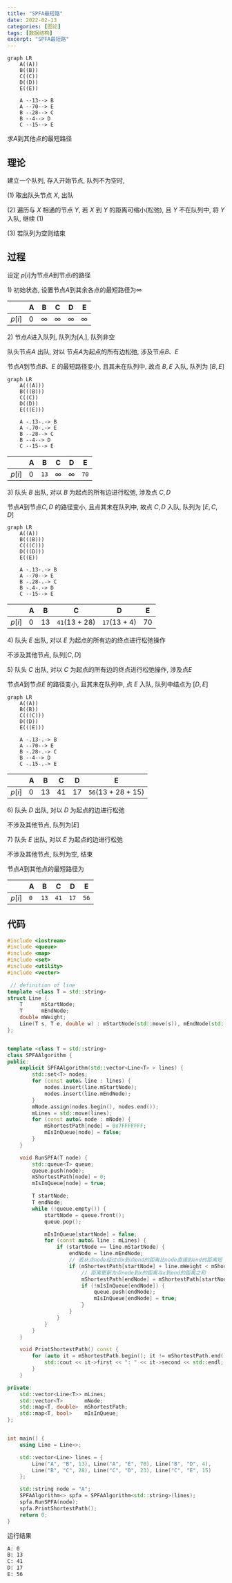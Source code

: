 ```yaml
---
title: "SPFA最短路"
date: 2022-02-13
categories: [图论]
tags: [数据结构]
excerpt: "SPFA最短路"
---
```


```mermaid
graph LR
    A((A))
    B((B))
    C((C))
    D((D))
    E((E))

    A --13--> B
    A --70--> E
    B --28--> C
    B --4--> D
    C --15--> E
```

求$A$到其他点的最短路径

## 理论

建立一个队列, 存入开始节点, 队列不为空时, 

$(1)$ 取出队头节点 $X$, 出队

$(2)$ 遍历与 $X$ 相通的节点 $Y$, 若 $X$ 到 $Y$ 的距离可缩小(松弛), 且 $Y$ 不在队列中, 将 $Y$ 入队, 继续 $(1)$

$(3)$ 若队列为空则结束

## 过程

设定 $p[i]$为节点$A$到节点$i$的路径

$1)$ 初始状态, 设置节点$A$到其余各点的最短路径为$∞$

|        | A   | B   | C   | D   | E   |
| ------ | --- | --- | --- | --- | --- |
| $p[i]$ | $0$ | $∞$ | $∞$ | $∞$ | $∞$ |

$2)$ 节点$A$进入队列, 队列为$[A,]$, 队列非空

队头节点$A$ 出队, 对以 节点$A$为起点的所有边松弛, 涉及节点$B、E$

节点$A$到节点$B、E$ 的最短路径变小, 且其未在队列中, 故点 $B, E$ 入队, 队列为 $[B, E]$

```mermaid
graph LR
    A(((A)))
    B(((B)))
    C((C))
    D((D))
    E(((E)))

    A -.13-.-> B
    A -.70-.-> E
    B --28--> C
    B --4--> D
    C --15--> E
```

|        | A   | B    | C   | D   | E    |
| ------ | --- | ---- | --- | --- | ---- |
| $p[i]$ | $0$ | `13` | $∞$ | $∞$ | `70` |


$3)$ 队头 $B$ 出队, 对以 $B$ 为起点的所有边进行松弛, 涉及点 $C, D$

节点$A$到节点$C, D$ 的路径变小, 且点其未在队列中, 故点 $C, D$ 入队, 队列为 $[E, C, D]$

```mermaid
graph LR
    A((A))
    B(((B)))
    C(((C)))
    D(((D)))
    E((E))

    A -.13-.-> B
    A --70--> E
    B -.28-.-> C
    B -.4-.-> D
    C --15--> E
```

|        | A   | B    | C    | D      | E            |
| ------ | --- | ---- | ---- | ------ | ------------ |
| $p[i]$ | $0$ | $13$ | `41`(13 + 28) | `17`(13 + 4) | $70$ |

$4)$ 队头 $E$ 出队, 对以 $E$ 为起点的所有边的终点进行松弛操作

不涉及其他节点, 队列$[C, D]$

$5)$ 队头 $C$ 出队, 对以 $C$ 为起点的所有边的终点进行松弛操作, 涉及点$E$

节点$A$到节点$E$ 的路径变小, 且其未在队列中, 点 $E$ 入队, 队列中结点为 $[D, E]$

```mermaid
graph LR
    A((A))
    B((B))
    C(((C)))
    D((D))
    E(((E)))

    A -.13-.-> B
    A --70--> E
    B -.28-.-> C
    B --4--> D
    C -.15-.-> E
```

|        | A   | B    | C    | D    |        E           |
| ------ | --- | ---- | ---- | ---- | ------------------ |
| $p[i]$ | $0$ | $13$ | $41$ | $17$ | `56`(13 + 28 + 15) |


$6)$ 队头 $D$ 出队, 对以 $D$ 为起点的边进行松弛

不涉及其他节点, 队列为$[E]$

$7)$ 队头 $E$ 出队, 对以 $E$ 为起点的边进行松弛

不涉及其他节点, 队列为空, 结束

节点$A$到其他点的最短路径为

|        | A   | B    | C    | D    | E    |
| ------ | --- | ---- | ---- | ---- | ---- |
| $p[i]$ | `0` | `13` | `41` | `17` | `56` |


## 代码

```c++
#include <iostream>
#include <queue>
#include <map>
#include <set>
#include <utility>
#include <vector>

 // definition of line
template <class T = std::string>
struct Line {
    T      mStartNode;
    T      mEndNode;
    double mWeight;
    Line(T s, T e, double w) : mStartNode(std::move(s)), mEndNode(std::move(e)), mWeight(w) {}
};


template <class T = std::string>
class SPFAAlgorithm {
public:
    explicit SPFAAlgorithm(std::vector<Line<T> > lines) {
        std::set<T> nodes;
        for (const auto& line : lines) {
            nodes.insert(line.mStartNode);
            nodes.insert(line.mEndNode);
        }
        mNode.assign(nodes.begin(), nodes.end());
        mLines = std::move(lines);
        for (const auto& node : mNode) {
            mShortestPath[node] = 0x7FFFFFFF;
            mIsInQueue[node] = false;
        }
    }

    void RunSPFA(T node) {
        std::queue<T> queue;
        queue.push(node);
        mShortestPath[node] = 0;
        mIsInQueue[node] = true;

        T startNode;
        T endNode;
        while (!queue.empty()) {
            startNode = queue.front();
            queue.pop();

            mIsInQueue[startNode] = false;
            for (const auto& line : mLines) {
                if (startNode == line.mStartNode) {
                    endNode = line.mEndNode;
                    // 若从点node经过点x到点end的距离比node直接到end的距离短
                    if (mShortestPath[startNode] + line.mWeight < mShortestPath[endNode]) {
                        // 距离更新为点node到x的距离与x到end的距离之和
                        mShortestPath[endNode] = mShortestPath[startNode] + line.mWeight;
                        if (!mIsInQueue[endNode]) {
                            queue.push(endNode);
                            mIsInQueue[endNode] = true;
                        }
                    }
                }
            }
        }
    }

    void PrintShortestPath() const {
        for (auto it = mShortestPath.begin(); it != mShortestPath.end(); ++it) {
            std::cout << it->first << ": " << it->second << std::endl;
        }
    }

private:
    std::vector<Line<T>> mLines;
    std::vector<T>       mNode;
    std::map<T, double>  mShortestPath;
    std::map<T, bool>    mIsInQueue;
};


int main() {
    using Line = Line<>;

    std::vector<Line> lines = {
        Line("A", "B", 13), Line("A", "E", 70), Line("B", "D", 4),
        Line("B", "C", 28), Line("C", "D", 23), Line("C", "E", 15)
    };

    std::string node = "A";
    SPFAAlgorithm<> spfa = SPFAAlgorithm<std::string>(lines);
    spfa.RunSPFA(node);
    spfa.PrintShortestPath();
    return 0;
}
```

运行结果

```sh
A: 0
B: 13
C: 41
D: 17
E: 56
```